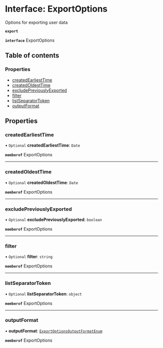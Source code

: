 # Interface: ExportOptions

Options for exporting user data

**`export`**

**`interface`** ExportOptions

## Table of contents

### Properties

- [createdEarliestTime](ExportOptions.md#createdearliesttime)
- [createdOldestTime](ExportOptions.md#createdoldesttime)
- [excludePreviouslyExported](ExportOptions.md#excludepreviouslyexported)
- [filter](ExportOptions.md#filter)
- [listSeparatorToken](ExportOptions.md#listseparatortoken)
- [outputFormat](ExportOptions.md#outputformat)

## Properties

### createdEarliestTime

• `Optional` **createdEarliestTime**: `Date`

**`memberof`** ExportOptions

___

### createdOldestTime

• `Optional` **createdOldestTime**: `Date`

**`memberof`** ExportOptions

___

### excludePreviouslyExported

• `Optional` **excludePreviouslyExported**: `boolean`

**`memberof`** ExportOptions

___

### filter

• `Optional` **filter**: `string`

**`memberof`** ExportOptions

___

### listSeparatorToken

• `Optional` **listSeparatorToken**: `object`

**`memberof`** ExportOptions

___

### outputFormat

• **outputFormat**: [`ExportOptionsOutputFormatEnum`](../enums/ExportOptionsOutputFormatEnum.md)

**`memberof`** ExportOptions
